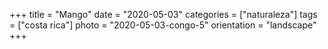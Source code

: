 +++
title = "Mango"
date = "2020-05-03"
categories = ["naturaleza"]
tags = ["costa rica"]
photo = "2020-05-03-congo-5"
orientation = "landscape"
+++
